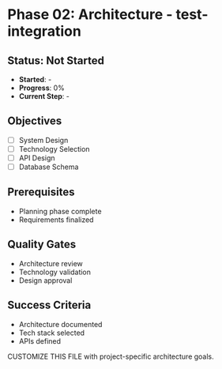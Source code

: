 # Phase 02: Architecture - test-integration

## Status: Not Started
- **Started**: -
- **Progress**: 0%
- **Current Step**: -

## Objectives
- [ ] System Design
- [ ] Technology Selection
- [ ] API Design
- [ ] Database Schema

## Prerequisites
- Planning phase complete
- Requirements finalized

## Quality Gates
- Architecture review
- Technology validation
- Design approval

## Success Criteria
- Architecture documented
- Tech stack selected
- APIs defined

CUSTOMIZE THIS FILE with project-specific architecture goals.

